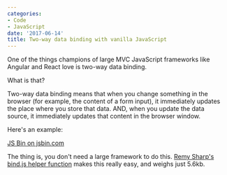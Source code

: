 ```yaml
---
categories:
- Code
- JavaScript
date: '2017-06-14'
title: Two-way data binding with vanilla JavaScript
---
```


One of the things champions of large MVC JavaScript frameworks like Angular and React love is two-way data binding.

What is that?

Two-way data binding means that when you change something in the browser (for example, the content of a form input), it immediately updates the place where you store that data. AND, when you update the data source, it immediately updates that content in the browser window.

Here's an example:

<a class="jsbin-embed" href="https://jsbin.com/yoqaku/1/embed?console,output">JS Bin on jsbin.com</a><script src="https://static.jsbin.com/js/embed.min.js?4.0.4"></script>

The thing is, you don't need a large framework to do this. [Remy Sharp's bind.js helper function](https://github.com/remy/bind.js) makes this really easy, and weighs just 5.6kb.